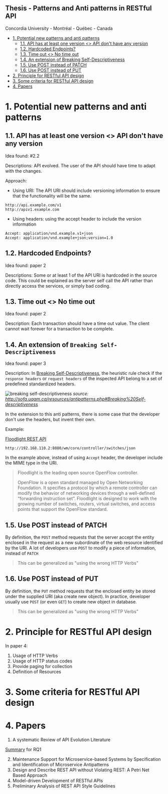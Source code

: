 Thesis - Patterns and Anti patterns in RESTful API
---

Concordia University - Montréal - Québec - Canada

<!-- TOC -->

- [1. Potential new patterns and anti patterns](#1-potential-new-patterns-and-anti-patterns)
    - [1.1. API has at least one version <> API don't have any version](#11-api-has-at-least-one-version--api-dont-have-any-version)
    - [1.2. Hardcoded Endpoints?](#12-hardcoded-endpoints)
    - [1.3. Time out <> No time out](#13-time-out--no-time-out)
    - [1.4. An extension of Breaking Self-Descriptiveness](#14-an-extension-of-breaking-self-descriptiveness)
    - [1.5. Use POST instead of PATCH](#15-use-post-instead-of-patch)
    - [1.6. Use POST instead of PUT](#16-use-post-instead-of-put)
- [2. Principle for RESTful API design](#2-principle-for-restful-api-design)
- [3. Some criteria for RESTful API design](#3-some-criteria-for-restful-api-design)
- [4. Papers](#4-papers)

<!-- /TOC -->

# 1. Potential new patterns and anti patterns
<a id="markdown-potential-new-patterns-and-anti-patterns" name="potential-new-patterns-and-anti-patterns"></a>

## 1.1. API has at least one version <> API don't have any version
<a id="markdown-api-has-at-least-one-version-%3C%3E-api-don't-have-any-version" name="api-has-at-least-one-version-%3C%3E-api-don't-have-any-version"></a>

Idea found: #2.2

Descriptions: API evolved. The user of the API should have time to adapt with the changes.

Approach:

* Using URI: The API URI should include versioning information to ensure that the functionality will be the same.

```
http://api.example.com/v1
http://apiv1.example.com
```

* Using headers: using the accept header to include the version information

```
Accept: application/vnd.example.v1+json
Accept: application/vnd.example+json;version=1.0
```

## 1.2. Hardcoded Endpoints?
<a id="markdown-hardcoded-endpoints%3F" name="hardcoded-endpoints%3F"></a>

Idea found: paper 2

Descriptions: Some or at least 1 of the API URI is hardcoded in the source code. This could be explained as the server self call the API rather than directly access the services, or simply bad coding.

## 1.3. Time out <> No time out
<a id="markdown-time-out-%3C%3E-no-time-out" name="time-out-%3C%3E-no-time-out"></a>

Idea found: paper 2

Description: Each transaction should have a time out value. The client cannot wait forever for a transaction to be complete.

## 1.4. An extension of `Breaking Self-Descriptiveness`
<a id="markdown-an-extension-of-breaking-self-descriptiveness" name="an-extension-of-breaking-self-descriptiveness"></a>

Idea found: paper 3

Description: In [Breaking Self-Descriptiveness](http://sofa.uqam.ca/resources/antipatterns.php#Breaking%20Self-descriptiveness), the heuristic rule check if the `response headers` or `request headers` of the inspected API belong to a set of predefined standardized headers.

![breaking self-descriptiveness](http://sofa.uqam.ca/soda-r/img/BSD.jpg)
_source: http://sofa.uqam.ca/resources/antipatterns.php#Breaking%20Self-descriptiveness_

In the extension to this anti patterns, there is some case that the developer don't use the headers, but invent their own.

Example:

[Floodlight REST API](https://floodlight.atlassian.net/wiki/spaces/floodlightcontroller/pages/1343492/Floodlight+REST+API+pre-v1.0)

```
http://192.168.110.2:8080/wm/core/controller/switches/json
```

In the example above, instead of using `Accept` header, the developer include the MIME type in the URI.

> Floodlight is the leading open source OpenFlow controller.
>
> OpenFlow is a open standard managed by Open Networking Foundation. It specifies a protocol by which a remote controller can modify the behavior of networking devices through a well-defined “forwarding instruction set”. Floodlight is designed to work with the growing number of switches, routers, virtual switches, and access points that support the OpenFlow standard.

## 1.5. Use POST instead of PATCH
<a id="markdown-use-post-instead-of-patch" name="use-post-instead-of-patch"></a>

By definition, the `POST` method requests that the server accept the entity enclosed in the request as a new subordinate of the web resource identified by the URI. A lot of developers use `POST` to modify a piece of information, instead of `PATCH`

> This can be generalized as "using the wrong HTTP Verbs"

## 1.6. Use POST instead of PUT
<a id="markdown-use-post-instead-of-put" name="use-post-instead-of-put"></a>

By definition, the `PUT` method requests that the enclosed entity be stored under the supplied URI (aka create new object). In practice, developer usually use `POST` (or even `GET`) to create new object in database.

> This can be generalized as "using the wrong HTTP Verbs"

# 2. Principle for RESTful API design
<a id="markdown-principle-for-restful-api-design" name="principle-for-restful-api-design"></a>

In paper 4:
1. Usage of HTTP Verbs
2. Usage of HTTP status codes
3. Provide paging for collection
4. Definition of Resources

# 3. Some criteria for RESTful API design
<a id="markdown-some-criteria-for-restful-api-design" name="some-criteria-for-restful-api-design"></a>



# 4. Papers
<a id="markdown-papers" name="papers"></a>

1. A systematic Review of API Evolution Literature

[Summary](topics/out/api_evo_lit_review_rq1.png) for RQ1

2. Maintenance Support for Microservice-based Systems by Specification and Identification of Microservice Antipatterns
3. Design and Describe REST API without Violating REST: A Petri Net Based
Approach
4. Model-driven Development of RESTful APIs
5. Preliminary Analysis of REST API Style Guidelines